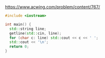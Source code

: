 https://www.acwing.com/problem/content/767/

```c++
#include <iostream>

int main() {
  std::string line;
  getline(std::cin, line);
  for (char c: line) std::cout << c << ' ';
  std::cout << '\n';
  return 0;
}
```
